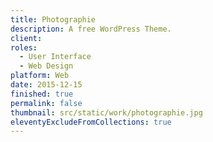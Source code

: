```yaml
---
title: Photographie
description: A free WordPress Theme.
client: 
roles:
  - User Interface
  - Web Design
platform: Web
date: 2015-12-15
finished: true
permalink: false
thumbnail: src/static/work/photographie.jpg
eleventyExcludeFromCollections: true
---
```

